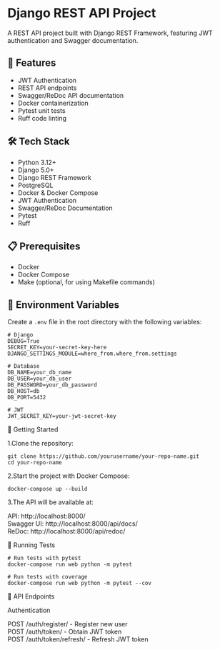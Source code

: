 # Django REST API Project

A REST API project built with Django REST Framework, featuring JWT authentication and Swagger documentation.

## 🚀 Features

- JWT Authentication
- REST API endpoints
- Swagger/ReDoc API documentation
- Docker containerization
- Pytest unit tests
- Ruff code linting

## 🛠 Tech Stack

- Python 3.12+
- Django 5.0+
- Django REST Framework
- PostgreSQL
- Docker & Docker Compose
- JWT Authentication
- Swagger/ReDoc Documentation
- Pytest
- Ruff

## 📋 Prerequisites

- Docker
- Docker Compose
- Make (optional, for using Makefile commands)

## 🔧 Environment Variables

Create a `.env` file in the root directory with the following variables:

```env
# Django
DEBUG=True
SECRET_KEY=your-secret-key-here
DJANGO_SETTINGS_MODULE=where_from.where_from.settings

# Database
DB_NAME=your_db_name
DB_USER=your_db_user
DB_PASSWORD=your_db_password
DB_HOST=db
DB_PORT=5432

# JWT
JWT_SECRET_KEY=your-jwt-secret-key

```

🚀 Getting Started

1.Clone the repository:

```
git clone https://github.com/yourusername/your-repo-name.git
cd your-repo-name
```

2.Start the project with Docker Compose:

```
docker-compose up --build
```

3.The API will be available at:

API: http://localhost:8000/ \
Swagger UI: http://localhost:8000/api/docs/ \
ReDoc: http://localhost:8000/api/redoc/


🧪 Running Tests
```
# Run tests with pytest
docker-compose run web python -m pytest

# Run tests with coverage
docker-compose run web python -m pytest --cov
```

📝 API Endpoints

Authentication

POST /auth/register/ - Register new user \
POST /auth/token/ - Obtain JWT token \
POST /auth/token/refresh/ - Refresh JWT token
